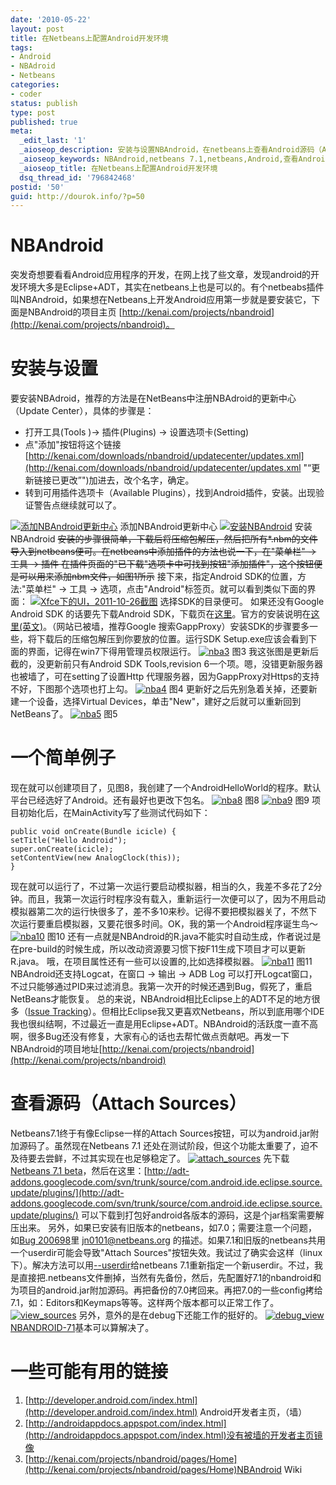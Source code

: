 ```yaml
---
date: '2010-05-22'
layout: post
title: 在Netbeans上配置Android开发环境
tags:
- Android
- NBAdroid
- Netbeans
categories:
- coder
status: publish
type: post
published: true
meta:
  _edit_last: '1'
  _aioseop_description: 安装与设置NBAndroid，在netbeans上查看Android源码（Attach Sources）
  _aioseop_keywords: NBAndroid,netbeans 7.1,netbeans,Android,查看Android源码,Attach Sources
  _aioseop_title: 在Netbeans上配置Android开发环境
  dsq_thread_id: '796842468'
postid: '50'
guid: http://dourok.info/?p=50
---
```

NBAndroid
=========

突发奇想要看看Android应用程序的开发，在网上找了些文章，发现android的开发环境大多是Eclipse+ADT，其实在netbeans上也是可以的。有个netbeabs插件叫NBAndroid，如果想在Netbeans上开发Android应用第一步就是要安装它，下面是NBAndroid的项目主页
[http://kenai.com/projects/nbandroid](http://kenai.com/projects/nbandroid)。

安装与设置
==========

要安装NBAdroid，推荐的方法是在NetBeans中注册NBAdroid的更新中心（Update
Center），具体的步骤是：

-   打开工具(Tools )-\> 插件(Plugins) -\> 设置选项卡(Setting)
-   点"添加"按钮将这个链接[http://kenai.com/downloads/nbandroid/updatecenter/updates.xml](http://kenai.com/downloads/nbandroid/updatecenter/updates.xml "“更新链接已更改”")加进去，改个名字，确定。
-   转到可用插件选项卡（Available
    Plugins），找到Android插件，安装。出现验证警告点继续就可以了。

[![](http://dourok.info/wp-content/uploads/2010/05/11.png "添加NBAndroid更新中心")](http://dourok.info/wp-content/uploads/2010/05/11.png)
添加NBAndroid更新中心
[![](http://dourok.info/wp-content/uploads/2010/05/21.png "安装NBAndroid")](http://dourok.info/wp-content/uploads/2010/05/21.png)
安装NBAndroid
~~安装的步骤很简单，下载后将压缩包解压，然后把所有\*.nbm的文件导入到netbeans便可。在netbeans中添加插件的方法也说一下，在"菜单栏"
-\> 工具 -\> 插件
在插件页面的"已下载"选项卡中可找到按钮"添加插件"，这个按钮便是可以用来添加nbm文件，如图1所示~~
接下来，指定Android SDK的位置，方法:"菜单栏" -\> 工具 -\>
选项，点击"Android"标签页。就可以看到类似下面的界面：
[![](http://dourok.info/wp-content/uploads/2010/05/android_tab.png "Xfce下的UI，2011-10-26截图")](http://dourok.info/wp-content/uploads/2010/05/android_tab.png)
选择SDK的目录便可。 如果还没有Google Android SDK 的话要先下载Android
SDK，下载页在[这里](http://developer.android.com/sdk/index.html)。官方的安装说明在[这里(英文)](http://developer.android.com/sdk/installing.html)。（网站已被墙，推荐Google
搜索GappProxy）安装SDK的步骤要多一些，将下载后的压缩包解压到你要放的位置。运行SDK
Setup.exe应该会看到下面的界面，记得在win7下得用管理员权限运行。
[![](http://dourok.info/wp-content/uploads/2010/05/nba3.png "nba3")](http://dourok.info/wp-content/uploads/2010/05/nba3.png)
图3 我这张图是更新后截的，没更新前只有Android SDK Tools,revision
6一个项。嗯，没错更新服务器也被墙了，可在setting了设置Http
代理服务器，因为GappProxy对Https的支持不好，下图那个选项也打上勾。
[![](http://dourok.info/wp-content/uploads/2010/05/nba4.png "nba4")](http://dourok.info/wp-content/uploads/2010/05/nba4.png)
图4 更新好之后先别急着关掉，还要新建一个设备，选择Virtual
Devices，单击"New"，建好之后就可以重新回到NetBeans了。
[![](http://dourok.info/wp-content/uploads/2010/05/nba5.png "nba5")](http://dourok.info/wp-content/uploads/2010/05/nba5.png)
图5

一个简单例子
============

现在就可以创建项目了，见图8，我创建了一个AndroidHelloWorld的程序。默认平台已经选好了Android。还有最好也更改下包名。
[![](http://dourok.info/wp-content/uploads/2010/05/nba8.png "nba8")](http://dourok.info/wp-content/uploads/2010/05/nba8.png)
图8
[![](http://dourok.info/wp-content/uploads/2010/05/nba9.png "nba9")](http://dourok.info/wp-content/uploads/2010/05/nba9.png)
图9 项目初始化后，在MainActivity写了些测试代码如下：

    public void onCreate(Bundle icicle) {
    setTitle("Hello Android");
    super.onCreate(icicle);
    setContentView(new AnalogClock(this));
    }

现在就可以运行了，不过第一次运行要启动模拟器，相当的久，我差不多花了2分钟。而且，我第一次运行时程序没有载入，重新运行一次便可以了，因为不用启动模拟器第二次的运行快很多了，差不多10来秒。记得不要把模拟器关了，不然下次运行要重启模拟器，又要花很多时间。OK，我的第一个Android程序诞生鸟～
[![](http://dourok.info/wp-content/uploads/2010/05/nba10.png "nba10")](http://dourok.info/wp-content/uploads/2010/05/nba10.png)
图10
还有一点就是NBAndroid的R.java不能实时自动生成，作者说过是在pre-build的时候生成，所以改动资源要习惯下按F11生成下项目才可以更新R.java。
哦，在项目属性还有一些可以设置的,比如选择模拟器。
[![](http://dourok.info/wp-content/uploads/2010/05/nba11.png "nba11")](http://dourok.info/wp-content/uploads/2010/05/nba11.png)
图11 NBAndroid还支持Logcat，在窗口 -\> 输出 -\> ADB Log
可以打开Logcat窗口，不过只能够通过PID来过滤消息。我第一次开的时候还遇到Bug，假死了，重启NetBeans才能恢复。
总的来说，NBAndroid相比Eclipse上的ADT不足的地方很多（[Issue
Tracking](http://kenai.com/jira/browse/NBANDROID)）。但相比Eclipse我又更喜欢Netbeans，所以到底用哪个IDE我也很纠结啊，不过最近一直是用Eclipse+ADT。NBAndroid的活跃度一直不高啊，很多Bug还没有修复，大家有心的话也去帮忙做点贡献吧。再发一下NBAndroid的项目地址[http://kenai.com/projects/nbandroid](http://kenai.com/projects/nbandroid)

查看源码（Attach Sources）
========================

Netbeans7.1终于有像Eclipse一样的Attach
Sources按钮，可以为android.jar附加源码了。虽然现在Netbeans 7.1
还处在测试阶段，但这个功能太重要了，迫不及待要去尝鲜，不过其实现在也足够稳定了。
[![](http://dourok.info/wp-content/uploads/2010/05/attach_sources.png "attach_sources")](http://dourok.info/wp-content/uploads/2010/05/attach_sources.png)
先下载[Netbeans 7.1
beta](http://netbeans.org/community/releases/71/)，然后在这里：[http://adt-addons.googlecode.com/svn/trunk/source/com.android.ide.eclipse.source.update/plugins/](http://adt-addons.googlecode.com/svn/trunk/source/com.android.ide.eclipse.source.update/plugins/)
可以下载到打包好android各版本的源码，这是个jar档案需要解压出来。
另外，如果已安装有旧版本的netbeans，如7.0；需要注意一个问题，如[Bug
200698](http://netbeans.org/bugzilla/show_bug.cgi?id=200698)里
jn0101@netbeans.org
的描述。如果7.1和旧版的netbeans共用一个userdir可能会导致"Attach
Sources"按钮失效。我试过了确实会这样（linux下）。解决方法可以用[--userdir](http://wiki.netbeans.org/FaqAlternateUserdir)给netbeans
7.1重新指定一个新userdir。不过，我是直接把.netbeans文件删掉，当然有先备份，然后，先配置好7.1的nbandroid和为项目的android.jar附加源码。再把备份的7.0拷回来。再把7.0的一些config拷给7.1，如：Editors和Keymaps等等。这样两个版本都可以正常工作了。
[![](http://dourok.info/wp-content/uploads/2010/05/view_sources.png "view_sources")](http://dourok.info/wp-content/uploads/2010/05/view_sources.png)
另外，意外的是在debug下还能工作的挺好的。
[![](http://dourok.info/wp-content/uploads/2010/05/debug_view.png "debug_view")](http://dourok.info/wp-content/uploads/2010/05/debug_view.png)
[NBANDROID-71](http://kenai.com/jira/browse/NBANDROID-71)基本可以算解决了。

一些可能有用的链接
==================

1.  [http://developer.android.com/index.html](http://developer.android.com/index.html)
    Android开发者主页，（墙）
2.  [http://androidappdocs.appspot.com/index.html](http://androidappdocs.appspot.com/index.html)没有被墙的开发者主页镜像
3.  [http://kenai.com/projects/nbandroid/pages/Home](http://kenai.com/projects/nbandroid/pages/Home)NBAndroid
    Wiki
